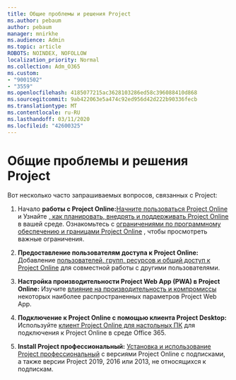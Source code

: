 ```yaml
---
title: Общие проблемы и решения Project
ms.author: pebaum
author: pebaum
manager: mnirkhe
ms.audience: Admin
ms.topic: article
ROBOTS: NOINDEX, NOFOLLOW
localization_priority: Normal
ms.collection: Adm_O365
ms.custom:
- "9001502"
- "3559"
ms.openlocfilehash: 4185077215ac3628103286ed58c396088410d868
ms.sourcegitcommit: 9ab422063e5a474c92ed956d42d222b90336fecb
ms.translationtype: MT
ms.contentlocale: ru-RU
ms.lasthandoff: 03/11/2020
ms.locfileid: "42600325"
---
```

# <a name="project-common-issues-and-resolutions"></a>Общие проблемы и решения Project

Вот несколько часто запрашиваемых вопросов, связанных с Project:

1. Начало **работы с Project Online:**[Начните пользоваться Project Online](https://docs.microsoft.com/ProjectOnline/get-started-with-project-online) и Узнайте [, как планировать, внедрять и поддерживать Project Online](https://docs.microsoft.com/projectonline/project-online) в вашей среде.   Ознакомьтесь с [ограничениями по программному обеспечению и границами Project Online](https://docs.microsoft.com/ProjectOnline/project-online-software-boundaries-and-limits) , чтобы просмотреть важные ограничения.

2. **Предоставление пользователям доступа к Project Online:** Добавление [пользователей, групп, ресурсов и общий доступ к Project Online](https://docs.microsoft.com/projectonline/step-2-add-people-to-project-online) для совместной работы с другими пользователями. 

3. **Настройка производительности Project Web App (PWA) в Project Online:** Изучите [влияние на производительность и компромиссы](https://docs.microsoft.com/projectonline/tune-project-online-performance) некоторых наиболее распространенных параметров Project Web App.

4. **Подключение к Project Online с помощью клиента Project Desktop:** Используйте [клиент Project Online для настольных ПК](https://docs.microsoft.com/projectonline/connect-to-project-online-with-the-project-online-desktop-client) для подключения к Project Online в среде Office 365. 

5. **Install Project профессиональный:** [Установка и использование Project профессиональный](https://support.office.com/en-us/article/install-project-7059249b-d9fe-4d61-ab96-5c5bf435f281?ui=en-US&rs=en-US&ad=US) с версиями Project Online с подписками, а также версии Project 2019, 2016 или 2013, не относящихся к подпискам.
